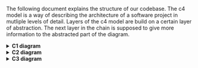 The following document explains the structure of our codebase.
The c4 model is a way of describing the architecture of a software project in mutliple levels of detail.
Layers of the c4 model are build on a certain layer of abstraction.
The next layer in the chain is supposed to give more information to the abstracted part of the diagram.

<details>
  <summary><b>C1 diagram</b></summary>
  
  ![alt text](/c4-diagrams/C1%20-%20System%20context%20diagram.svg "C1")
</details>
<details>
  <summary><b>C2 diagram</b></summary>  
	Het systeem bestaat uit een drietal containers.
	Als eerste heb je de Frontend-Server container waar de website opdraait.
	Als tweede heb je de Hardware container waar de Arduino (2nd-factor module) in staat.
	Als Derde is er de Server. Deze container bevat zowel de database, API en een developer view module.
	Vanuit de website kun je een request sturen naar de Server. In de Server zal het API component het communiceren op zich nemen 
	en daarbij de berichten repository bijhouden. In de Server container zal een Swagger module komen die het uittesten 
	en bekijken van de API beschrijving faciliteert.
	De 2nd-factor module zal bestaan uit een Arduino met verschillende componenten en Wi-Fi mogelijkheid. 
	Deze module zal via TCP communiceren met de Server.
  
  ![alt text](/c4-diagrams/C2%20-%20Container%20diagramv2.svg "C2")

</details>
<details>
  <summary><b>C3 diagram</b></summary>

In het component level digram worden de hardware container en de Server verder toegelicht. Hierbij wordt dieper ingegaan op de verschillende components die zich bevinden in deze twee containers.

De backend server heeft een tweetal controllers die de http requests opvangen en verder afhandelen. Verder zit er nog een developer component die de toegang van de developer bewerkstelligt. De GenerateCode controller laat via de Generate Code component de 2fa-code genereren. De VerifyCode controller bewerkstelligt dat met de Code verifier component.
De verschillende opgevraagde codes worden opgeslagen in een database component.
De code handler component heeft verbinding met de hardware container en registreert inkomende signalen en slaat deze op in de database.

De hardware module heeft een aantal controllers en handlers. De Communicatie met de backend gebeurt via de _communicationHandler_. De Wifi verbinding wordt gedaan door de WifiConnectionHandler component. Deze maakt en behoud de verbinding. De ButtonHandler behandeld alle analoge en digitale(PWM) in en outputs.

![alt text](/c4-diagrams/C3%20-%20Component%20diagram.svg "C3")

</details>
